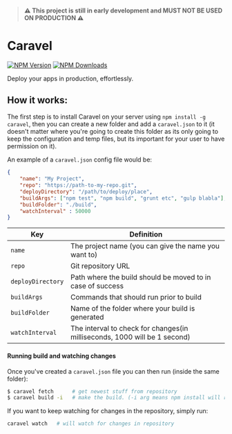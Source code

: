 > #### ⚠️ This project is still in **early development** and MUST NOT BE USED ON PRODUCTION ⚠️️

# Caravel
[![NPM Version](http://img.shields.io/npm/v/caravel.svg?style=flat)](https://www.npmjs.org/package/caravel)
[![NPM Downloads](https://img.shields.io/npm/dm/caravel.svg?style=flat)](https://www.npmjs.org/package/caravel)

Deploy your apps in production, effortlessly.



## How it works:

The first step is to install Caravel on your server using `npm install -g caravel`, then you can create a new folder and add a `caravel.json` to it (it doesn't matter where you're going to create this folder as its only going to keep the configuration and temp files, but its important for your user to have permission on it).

An example of a `caravel.json` config file would be:
```json
{
    "name": "My Project",
    "repo": "https://path-to-my-repo.git",
    "deployDirectory": "/path/to/deploy/place",
    "buildArgs": ["npm test", "npm build", "grunt etc", "gulp blabla"],
    "buildFolder": "./build",
    "watchInterval" : 50000
}

```

| Key                  | Definition        |
| -------------------- |-------------|
| `name`               | The project name (you can give the name you want to) |
| `repo`               | Git repository URL      |
| `deployDirectory`    | Path where the build should be moved to in case of success      |
| `buildArgs`          | Commands that should run prior to build |
| `buildFolder`        | Name of the folder where your build is generated |
| `watchInterval`      | The interval to check for changes(in milliseconds, 1000 will be 1 second) |

#### Running build and watching changes

Once you've created a `caravel.json` file you can then run (inside the same folder):

```bash
$ caravel fetch      # get newest stuff from repository
$ caravel build -i   # make the build. (-i arg means npm install will run first)
```

If you want to keep watching for changes in the repository, simply run:

```bash
caravel watch   # will watch for changes in repository
```
